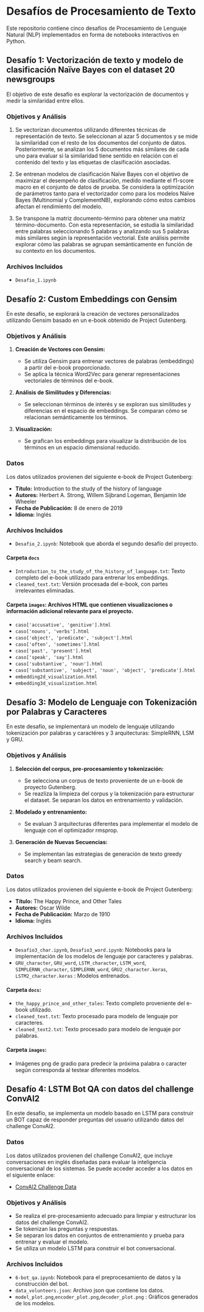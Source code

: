 # Desafíos de Procesamiento de Texto

Este repositorio contiene cinco desafíos de Procesamiento de Lenguaje Natural (NLP) implementados en forma de notebooks interactivos en Python. 

## Desafío 1: Vectorización de texto y modelo de clasificación Naïve Bayes con el dataset 20 newsgroups

El objetivo de este desafío es explorar la vectorización de documentos y medir la similaridad entre ellos. 

### Objetivos y Análisis

1. Se vectorizan documentos utilizando diferentes técnicas de representación de texto. Se seleccionan al azar 5 documentos y se mide la similaridad con el resto de los documentos del conjunto de datos. Posteriormente, se analizan los 5 documentos más similares de cada uno para evaluar si la similaridad tiene sentido en relación con el contenido del texto y las etiquetas de clasificación asociadas.

2. Se entrenan modelos de clasificación Naïve Bayes con el objetivo de maximizar el desempeño de clasificación, medido mediante el f1-score macro en el conjunto de datos de prueba. Se considera la optimización de parámetros tanto para el vectorizador como para los modelos Naïve Bayes (Multinomial y ComplementNB), explorando cómo estos cambios afectan el rendimiento del modelo.

3. Se transpone la matriz documento-término para obtener una matriz término-documento. Con esta representación, se estudia la similaridad entre palabras seleccionando 5 palabras y analizando sus 5 palabras más similares según la representación vectorial. Este análisis permite explorar cómo las palabras se agrupan semánticamente en función de su contexto en los documentos.

### Archivos Incluidos

- `Desafio_1.ipynb`

## Desafío 2: Custom Embeddings con Gensim

En este desafío, se explorará la creación de vectores personalizados utilizando Gensim basado en un e-book obtenido de Project Gutenberg.

### Objetivos y Análisis

1. **Creación de Vectores con Gensim:**
   - Se utiliza Gensim para entrenar vectores de palabras (embeddings) a partir del e-book proporcionado.
   - Se aplica la técnica Word2Vec para generar representaciones vectoriales de términos del e-book.

2. **Análisis de Similitudes y Diferencias:**
   - Se seleccionan términos de interés y se exploran sus similitudes y diferencias en el espacio de embeddings. Se comparan cómo se relacionan semánticamente los términos.

3. **Visualización:**
   - Se grafican los embeddings para visualizar la distribución de los términos en un espacio dimensional reducido.

### Datos

Los datos utilizados provienen del siguiente e-book de Project Gutenberg:

- **Título:** Introduction to the study of the history of language
- **Autores:** Herbert A. Strong, Willem Sijbrand Logeman, Benjamin Ide Wheeler
- **Fecha de Publicación:** 8 de enero de 2019
- **Idioma:** Inglés

### Archivos Incluidos

- `Desafio_2.ipynb`:  Notebook que aborda el segundo desafío del proyecto.

#### Carpeta `docs`

- `Introduction_to_the_study_of_the_history_of_language.txt`: Texto completo del e-book utilizado para entrenar los embeddings.
- `cleaned_text.txt`: Versión procesada del e-book, con partes irrelevantes eliminadas.

#### Carpeta `images`: Archivos HTML que contienen visualizaciones o información adicional relevante para el proyecto.

- `caso['accusative', 'genitive'].html`
- `caso['nouns', 'verbs'].html`
- `caso['object', 'predicate', 'subject'].html`
- `caso['often', 'sometimes'].html`
- `caso['past', 'present'].html`
- `caso['speak', 'say'].html`
- `caso['substantive', 'noun'].html`
- `caso['substantive', 'subject', 'noun', 'object', 'predicate'].html`
- `embedding2d_visualization.html`
- `embedding3d_visualization.html`

## Desafío 3: Modelo de Lenguaje con Tokenización por Palabras y Caracteres

En este desafío, se implementará un modelo de lenguaje utilizando tokenización por palabras y caractéres y 3 arquitecturas: SimpleRNN, LSM y GRU.

### Objetivos y Análisis

1. **Selección del corpus, pre-procesamiento y tokenización:**
   - Se selecciona un corpus de texto proveniente de  un e-book de proyecto Gutenberg.
   - Se reazliza la limpieza del corpus y la tokenización para estructurar el dataset. Se separan los datos en entrenamiento y validación.

2. **Modelado y entrenamiento:**
   - Se evaluan 3 arquitecturas diferentes para implementar el modelo de lenguaje con el optimizador rmsprop.

3. **Generación de Nuevas Secuencias:**
   - Se implementan las estrategias de generación de texto greedy search y beam search.

### Datos

Los datos utilizados provienen del siguiente e-book de Project Gutenberg:

- **Título:** The Happy Prince, and Other Tales
- **Autores:** Oscar Wilde
- **Fecha de Publicación:** Marzo de 1910
- **Idioma:** Inglés

     

### Archivos Incluidos

- `Desafio3_char.ipynb`, `Desafio3_word.ipynb`: Notebooks para la implementación de los modelos de lenguaje por caracteres y palabras.
- `GRU_character`, `GRU_word`, `LSTM_character`, `LSTM_word`, `SIMPLERNN_character`, `SIMPLERNN_word`, `GRU2_character.keras`, `LSTM2_character.keras` : Modelos entrenados.

#### Carpeta `docs`:
- `the_happy_prince_and_other_tales`: Texto completo proveniente del e-book utilizado.
- `cleaned_text.txt`: Texto procesado para modelo de lenguaje por caracteres.
- `cleaned_text2.txt`: Texto procesado para modelo de lenguaje por palabras.

#### Carpeta `images`:
- Imágenes png de gradio para predecir la próxima palabra o caracter según corresponda al testear diferentes modelos.


  

## Desafío 4: LSTM Bot QA con datos del challenge ConvAI2

En este desafío, se implementa un modelo basado en LSTM para construir un BOT capaz de responder preguntas del usuario utilizando datos del challenge ConvAI2.

### Datos

Los datos utilizados provienen del challenge ConvAI2, que incluye conversaciones en inglés diseñadas para evaluar la inteligencia conversacional de los sistemas. Se puede acceder acceder a los datos en el siguiente enlace:

- [ConvAI2 Challenge Data](http://convai.io/data/)

### Objetivos y Análisis

- Se realiza el pre-procesamiento adecuado para limpiar y estructurar los datos del challenge ConvAI2.
- Se tokenizan las preguntas y respuestas.
- Se separan los datos en conjuntos de entrenamiento y prueba para entrenar y evaluar el modelo.
- Se utiliza un modelo LSTM para construir el bot conversacional.

### Archivos Incluidos

- `6-bot_qa.ipynb`: Notebook para el preprocesamiento de datos y la construcción del bot.
- `data_volunteers.json`: Archivo json que contiene los datos.
- `model_plot.png`,`encoder_plot.png`,`decoder_plot.png` : Gráficos generados de los modelos.

